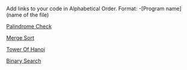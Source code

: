 Add links to your code in Alphabetical Order.
Format: -[Program name](name of the file)

[Palindrome Check](palindrome.go)

[Merge Sort](mergesort.go)

[Tower Of Hanoi](towerOfHanoi_Recursive.go)

[Binary Search](binarySearch.go)

